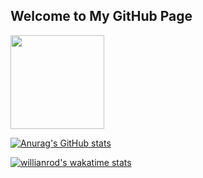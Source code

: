 ## Welcome to My GitHub Page
<img src="https://avatars.githubusercontent.com/u/21143857?v=4" width="150" style="border-radius=100%">

[![Anurag's GitHub stats](https://github-readme-stats.vercel.app/api?username=gitipasand)](https://github.com/gitipasand/github-readme-stats)

[![willianrod's wakatime stats](https://github-readme-stats.vercel.app/api/wakatime?username=gitipasand)](https://github.com/gitipasand/github-readme-stats)
